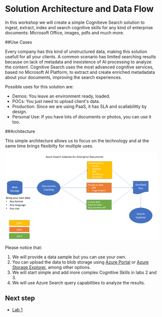 #	Solution Architecture and Data Flow

In this workshop we will create a simple Cognitieve Search solution to ingest, extract, index and search cognitive skills for any kind of enterprise documents: Microsoft Office, images, pdfs and much more.


##Use Cases

Every company has this kind of unstructured data, making this solution usefull for all your clients. A common scenario has limited searching results because on lack of metadata and inexistence of AI processing to analyze the content. Cognitive Search uses the most advanced cognitive services, based no Microsoft AI Platform, to extract and create enriched metadadata about your documents, improving the search experiences. 

Possible uses for this solution are:

+ Demos: You leave an environment ready, loaded.
+ POCs: You just need to upload client's data.
+ Production: Since we are using PaaS, it has SLA and scallabilitty by design.
+ Personal Use: If you have lots of documents or photos, you can use it too.

##Architecture

This simple architecture allows us to focus on the technology and at the same time brings flexibilty for multiple uses.

![](media/architecture.png)

Please notice that:

1. We will provide a data sample but you can use your own.
2. You can upload the data to blob storage using [Azure Portal](https://docs.microsoft.com/en-us/azure/storage/blobs/storage-quickstart-blobs-portal) or [Azure Storage Explorer](https://docs.microsoft.com/en-us/azure/storage/blobs/storage-quickstart-blobs-storage-explorer), among other options.
3. We will start simple and add more complex Cognitive Skills in labs 2 and 3.
4. We will use Azure Search query capabilities to analyze the results.

## Next step

+ [Lab 1](Lab-1.md)



